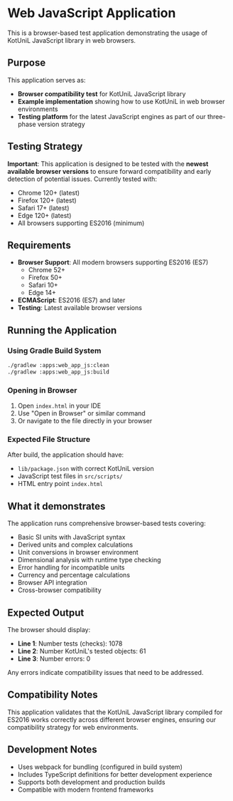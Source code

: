 # Web JavaScript Application

This is a browser-based test application demonstrating the usage of KotUniL JavaScript library in web browsers.

## Purpose

This application serves as:
- **Browser compatibility test** for KotUniL JavaScript library
- **Example implementation** showing how to use KotUniL in web browser environments
- **Testing platform** for the latest JavaScript engines as part of our three-phase version strategy

## Testing Strategy

**Important**: This application is designed to be tested with the **newest available browser versions** to ensure forward compatibility and early detection of potential issues. Currently tested with:
- Chrome 120+ (latest)
- Firefox 120+ (latest)
- Safari 17+ (latest)
- Edge 120+ (latest)
- All browsers supporting ES2016 (minimum)

## Requirements

- **Browser Support**: All modern browsers supporting ES2016 (ES7)
  - Chrome 52+
  - Firefox 50+
  - Safari 10+
  - Edge 14+
- **ECMAScript**: ES2016 (ES7) and later
- **Testing**: Latest available browser versions

## Running the Application

### Using Gradle Build System
```bash
./gradlew :apps:web_app_js:clean
./gradlew :apps:web_app_js:build
```

### Opening in Browser
1. Open `index.html` in your IDE
2. Use "Open in Browser" or similar command
3. Or navigate to the file directly in your browser

### Expected File Structure
After build, the application should have:
- `lib/package.json` with correct KotUniL version
- JavaScript test files in `src/scripts/`
- HTML entry point `index.html`

## What it demonstrates

The application runs comprehensive browser-based tests covering:
- Basic SI units with JavaScript syntax
- Derived units and complex calculations  
- Unit conversions in browser environment
- Dimensional analysis with runtime type checking
- Error handling for incompatible units
- Currency and percentage calculations
- Browser API integration
- Cross-browser compatibility

## Expected Output

The browser should display:
- **Line 1**: Number tests (checks): 1078
- **Line 2**: Number KotUniL's tested objects: 61  
- **Line 3**: Number errors: 0

Any errors indicate compatibility issues that need to be addressed.

## Compatibility Notes

This application validates that the KotUniL JavaScript library compiled for ES2016 works correctly across different browser engines, ensuring our compatibility strategy for web environments.

## Development Notes

- Uses webpack for bundling (configured in build system)
- Includes TypeScript definitions for better development experience
- Supports both development and production builds
- Compatible with modern frontend frameworks
